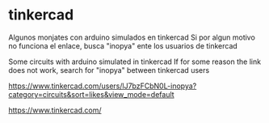 # tinkercad
  Algunos monjates con arduino simulados en tinkercad
  Si por algun motivo no funciona el enlace, busca "inopya" ente los usuarios de tinkercad

  Some circuits with arduino simulated in tinkercad
  If for some reason the link does not work, search for "inopya" between tinkercad users
  
  
  https://www.tinkercad.com/users/lJ7bzFCbN0L-inopya?category=circuits&sort=likes&view_mode=default


  https://www.tinkercad.com/
  
